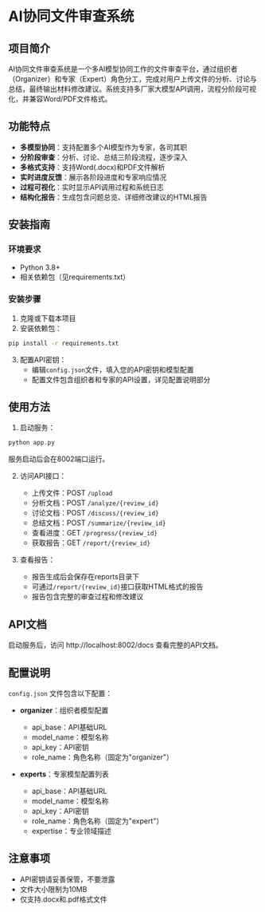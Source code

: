 # AI协同文件审查系统

## 项目简介

AI协同文件审查系统是一个多AI模型协同工作的文件审查平台，通过组织者（Organizer）和专家（Expert）角色分工，完成对用户上传文件的分析、讨论与总结，最终输出材料修改建议。系统支持多厂家大模型API调用，流程分阶段可视化，并兼容Word/PDF文件格式。

## 功能特点

- **多模型协同**：支持配置多个AI模型作为专家，各司其职
- **分阶段审查**：分析、讨论、总结三阶段流程，逐步深入
- **多格式支持**：支持Word(.docx)和PDF文件解析
- **实时进度反馈**：展示各阶段进度和专家响应情况
- **过程可视化**：实时显示API调用过程和系统日志
- **结构化报告**：生成包含问题总览、详细修改建议的HTML报告

## 安装指南

### 环境要求

- Python 3.8+
- 相关依赖包（见requirements.txt）

### 安装步骤

1. 克隆或下载本项目
2. 安装依赖包：

```bash
pip install -r requirements.txt
```

3. 配置API密钥：
   - 编辑`config.json`文件，填入您的API密钥和模型配置
   - 配置文件包含组织者和专家的API设置，详见配置说明部分

## 使用方法

1. 启动服务：

```bash
python app.py
```

服务启动后会在8002端口运行。

2. 访问API接口：
   - 上传文件：POST `/upload`
   - 分析文档：POST `/analyze/{review_id}`
   - 讨论文档：POST `/discuss/{review_id}`
   - 总结文档：POST `/summarize/{review_id}`
   - 查看进度：GET `/progress/{review_id}`
   - 获取报告：GET `/report/{review_id}`

3. 查看报告：
   - 报告生成后会保存在reports目录下
   - 可通过`/report/{review_id}`接口获取HTML格式的报告
   - 报告包含完整的审查过程和修改建议

## API文档

启动服务后，访问 http://localhost:8002/docs 查看完整的API文档。

## 配置说明

`config.json` 文件包含以下配置：

- **organizer**：组织者模型配置
  - api_base：API基础URL
  - model_name：模型名称
  - api_key：API密钥
  - role_name：角色名称（固定为"organizer"）

- **experts**：专家模型配置列表
  - api_base：API基础URL
  - model_name：模型名称
  - api_key：API密钥
  - role_name：角色名称（固定为"expert"）
  - expertise：专业领域描述

## 注意事项

- API密钥请妥善保管，不要泄露
- 文件大小限制为10MB
- 仅支持.docx和.pdf格式文件
